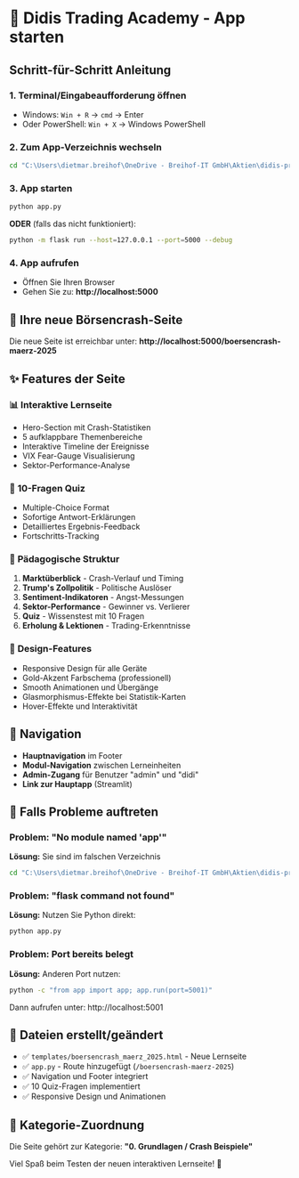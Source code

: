 # 🚀 Didis Trading Academy - App starten

## Schritt-für-Schritt Anleitung

### 1. Terminal/Eingabeaufforderung öffnen
- Windows: `Win + R` → `cmd` → Enter
- Oder PowerShell: `Win + X` → Windows PowerShell

### 2. Zum App-Verzeichnis wechseln
```bash
cd "C:\Users\dietmar.breihof\OneDrive - Breihof-IT GmbH\Aktien\didis-premium-app"
```

### 3. App starten
```bash
python app.py
```

**ODER** (falls das nicht funktioniert):
```bash
python -m flask run --host=127.0.0.1 --port=5000 --debug
```

### 4. App aufrufen
- Öffnen Sie Ihren Browser
- Gehen Sie zu: **http://localhost:5000**

## 🌟 Ihre neue Börsencrash-Seite

Die neue Seite ist erreichbar unter:
**http://localhost:5000/boersencrash-maerz-2025**

## ✨ Features der Seite

### 📊 **Interaktive Lernseite**
- Hero-Section mit Crash-Statistiken
- 5 aufklappbare Themenbereiche
- Interaktive Timeline der Ereignisse
- VIX Fear-Gauge Visualisierung
- Sektor-Performance-Analyse

### 🧠 **10-Fragen Quiz**
- Multiple-Choice Format
- Sofortige Antwort-Erklärungen
- Detailliertes Ergebnis-Feedback
- Fortschritts-Tracking

### 🎯 **Pädagogische Struktur**
1. **Marktüberblick** - Crash-Verlauf und Timing
2. **Trump's Zollpolitik** - Politische Auslöser
3. **Sentiment-Indikatoren** - Angst-Messungen  
4. **Sektor-Performance** - Gewinner vs. Verlierer
5. **Quiz** - Wissenstest mit 10 Fragen
6. **Erholung & Lektionen** - Trading-Erkenntnisse

### 🎨 **Design-Features**
- Responsive Design für alle Geräte
- Gold-Akzent Farbschema (professionell)
- Smooth Animationen und Übergänge
- Glasmorphismus-Effekte bei Statistik-Karten
- Hover-Effekte und Interaktivität

## 📱 **Navigation**
- **Hauptnavigation** im Footer
- **Modul-Navigation** zwischen Lerneinheiten
- **Admin-Zugang** für Benutzer "admin" und "didi"
- **Link zur Hauptapp** (Streamlit)

## 🔧 **Falls Probleme auftreten**

### Problem: "No module named 'app'"
**Lösung:** Sie sind im falschen Verzeichnis
```bash
cd "C:\Users\dietmar.breihof\OneDrive - Breihof-IT GmbH\Aktien\didis-premium-app"
```

### Problem: "flask command not found"
**Lösung:** Nutzen Sie Python direkt:
```bash
python app.py
```

### Problem: Port bereits belegt
**Lösung:** Anderen Port nutzen:
```bash
python -c "from app import app; app.run(port=5001)"
```
Dann aufrufen unter: http://localhost:5001

## 📁 **Dateien erstellt/geändert**
- ✅ `templates/boersencrash_maerz_2025.html` - Neue Lernseite
- ✅ `app.py` - Route hinzugefügt (`/boersencrash-maerz-2025`)
- ✅ Navigation und Footer integriert
- ✅ 10 Quiz-Fragen implementiert
- ✅ Responsive Design und Animationen

## 🎯 **Kategorie-Zuordnung**
Die Seite gehört zur Kategorie: **"0. Grundlagen / Crash Beispiele"**

Viel Spaß beim Testen der neuen interaktiven Lernseite! 🎉

